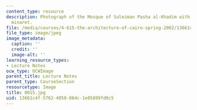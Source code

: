 ```yaml
---
content_type: resource
description: Photograph of the Mosque of Suleiman Pasha al-Khadim with its distinctive
  minaret.
file: /media/courses/4-615-the-architecture-of-cairo-spring-2002/13661c4f57624050084c1e05899fd0c5_0015.jpg
file_type: image/jpeg
image_metadata:
  caption: ''
  credit: ''
  image-alt: ''
learning_resource_types:
- Lecture Notes
ocw_type: OCWImage
parent_title: Lecture Notes
parent_type: CourseSection
resourcetype: Image
title: 0015.jpg
uid: 13661c4f-5762-4050-084c-1e05899fd0c5
---
```

